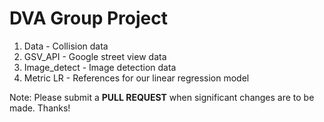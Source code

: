 # DVA Group Project

1. Data - Collision data
2. GSV_API - Google street view data
3. Image_detect - Image detection data
4. Metric LR - References for our linear regression model

Note: Please submit a **PULL REQUEST** when significant changes are to be made. Thanks!
